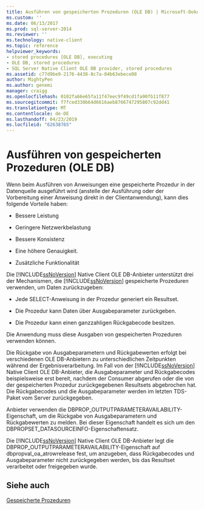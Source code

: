 ```yaml
---
title: Ausführen von gespeicherten Prozeduren (OLE DB) | Microsoft-Dokumentation
ms.custom: ''
ms.date: 06/13/2017
ms.prod: sql-server-2014
ms.reviewer: ''
ms.technology: native-client
ms.topic: reference
helpviewer_keywords:
- stored procedures [OLE DB], executing
- OLE DB, stored procedures
- SQL Server Native Client OLE DB provider, stored procedures
ms.assetid: c77d9be9-2176-4438-8c7a-04b63ebece08
author: MightyPen
ms.author: genemi
manager: craigg
ms.openlocfilehash: 0102fa66e65fa11f47eec9f49cd1fa90fb11f877
ms.sourcegitcommit: f7fced330b64d6616aeb8766747295807c92dd41
ms.translationtype: MT
ms.contentlocale: de-DE
ms.lasthandoff: 04/23/2019
ms.locfileid: "62638765"
---
```

# <a name="running-stored-procedures-ole-db"></a>Ausführen von gespeicherten Prozeduren (OLE DB)
  Wenn beim Ausführen von Anweisungen eine gespeicherte Prozedur in der Datenquelle ausgeführt wird (anstelle der Ausführung oder der Vorbereitung einer Anweisung direkt in der Clientanwendung), kann dies folgende Vorteile haben:  
  
-   Bessere Leistung  
  
-   Geringere Netzwerkbelastung  
  
-   Bessere Konsistenz  
  
-   Eine höhere Genauigkeit.  
  
-   Zusätzliche Funktionalität  
  
 Die [!INCLUDE[ssNoVersion](../../../includes/ssnoversion-md.md)] Native Client OLE DB-Anbieter unterstützt drei der Mechanismen, die [!INCLUDE[ssNoVersion](../../../includes/ssnoversion-md.md)] gespeicherte Prozeduren verwenden, um Daten zurückzugeben:  
  
-   Jede SELECT-Anweisung in der Prozedur generiert ein Resultset.  
  
-   Die Prozedur kann Daten über Ausgabeparameter zurückgeben.  
  
-   Die Prozedur kann einen ganzzahligen Rückgabecode besitzen.  
  
 Die Anwendung muss diese Ausgaben von gespeicherten Prozeduren verwenden können.  
  
 Die Rückgabe von Ausgabeparametern und Rückgabewerten erfolgt bei verschiedenen OLE DB-Anbietern zu unterschiedlichen Zeitpunkten während der Ergebnisverarbeitung. Im Fall von der [!INCLUDE[ssNoVersion](../../../includes/ssnoversion-md.md)] Native Client OLE DB-Anbieter, die Ausgabeparameter und Rückgabecodes beispielsweise erst bereit, nachdem der Consumer abgerufen oder die von der gespeicherten Prozedur zurückgegebenen Resultsets abgebrochen hat. Die Rückgabecodes und die Ausgabeparameter werden im letzten TDS-Paket vom Server zurückgegeben.  
  
 Anbieter verwenden die DBPROP_OUTPUTPARAMETERAVAILABILITY-Eigenschaft, um die Rückgabe von Ausgabeparametern und Rückgabewerten zu melden. Bei dieser Eigenschaft handelt es sich um den DBPROPSET_DATASOURCEINFO-Eigenschaftensatz.  
  
 Die [!INCLUDE[ssNoVersion](../../../includes/ssnoversion-md.md)] Native Client OLE DB-Anbieter legt die DBPROP_OUTPUTPARAMETERAVAILABILITY-Eigenschaft auf dbpropval_oa_atrowrelease fest, um anzugeben, dass Rückgabecodes und Ausgabeparameter nicht zurückgegeben werden, bis das Resultset verarbeitet oder freigegeben wurde.  
  
## <a name="see-also"></a>Siehe auch  
 [Gespeicherte Prozeduren](stored-procedures.md)  
  
  
